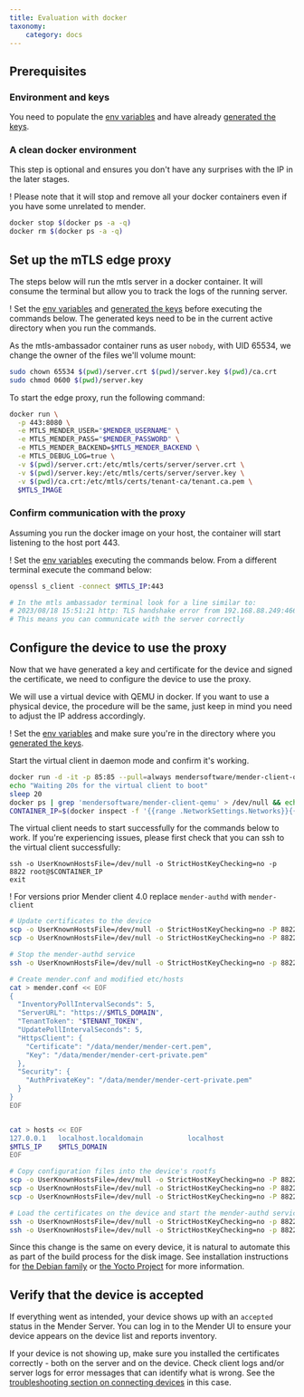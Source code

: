 ```yaml
---
title: Evaluation with docker
taxonomy:
    category: docs
---
```


<!-- AUTOMATION: execute=if [ "$TEST_ENTERPRISE" -ne 1 ]; then echo "TEST_ENTERPRISE must be set to 1!"; exit 1; fi -->

<!-- Cleanup code: stops the mTLS ambassador if running -->
<!-- AUTOMATION: execute=function cleanup() { -->
<!-- AUTOMATION: execute=if docker ps | grep registry.mender.io/mendersoftware/mtls-ambassador -->
<!-- AUTOMATION: execute=then -->
<!-- AUTOMATION: execute=docker stop $(docker ps | grep registry.mender.io/mendersoftware/mtls-ambassador | sed 's/ .*//') -->
<!-- AUTOMATION: execute=fi -->
<!-- AUTOMATION: execute=} -->
<!-- AUTOMATION: execute=trap cleanup EXIT -->


## Prerequisites


### Environment and keys

You need to populate the [env variables](../01.Keys-and-certificates/docs.md#env-variables) and have already [generated the keys](../01.Keys-and-certificates/docs.md#generating-the-keys).


### A clean docker environment

This step is optional and ensures you don't have any surprises with the IP in the later stages.

! Please note that it will stop and remove all your docker containers even if you have some unrelated to mender.

```bash
docker stop $(docker ps -a -q)
docker rm $(docker ps -a -q)
```

## Set up the mTLS edge proxy

The steps below will run the mtls server in a docker container.
It will consume the terminal but allow you to track the logs of the running server.


! Set the [env variables](../01.Keys-and-certificates/docs.md#env-variables) and [generated the keys](../01.Keys-and-certificates/docs.md#generating-the-keys) before executing the commands below. The generated keys need to be in the current active directory when you run the commands.


As the mtls-ambassador container runs as user `nobody`, with UID 65534, we change the owner of the files we'll volume mount:

```bash
sudo chown 65534 $(pwd)/server.crt $(pwd)/server.key $(pwd)/ca.crt
sudo chmod 0600 $(pwd)/server.key
```

To start the edge proxy, run the following command:

```bash
docker run \
  -p 443:8080 \
  -e MTLS_MENDER_USER="$MENDER_USERNAME" \
  -e MTLS_MENDER_PASS="$MENDER_PASSWORD" \
  -e MTLS_MENDER_BACKEND=$MTLS_MENDER_BACKEND \
  -e MTLS_DEBUG_LOG=true \
  -v $(pwd)/server.crt:/etc/mtls/certs/server/server.crt \
  -v $(pwd)/server.key:/etc/mtls/certs/server/server.key \
  -v $(pwd)/ca.crt:/etc/mtls/certs/tenant-ca/tenant.ca.pem \
  $MTLS_IMAGE
```

### Confirm communication with the proxy

Assuming you run the docker image on your host, the container will start listening to the host port 443.

! Set the [env variables](../01.Keys-and-certificates/docs.md#env-variables) executing the commands below.
From a different terminal execute the command below:

``` bash
openssl s_client -connect $MTLS_IP:443

# In the mtls ambassador terminal look for a line similar to:
# 2023/08/18 15:51:21 http: TLS handshake error from 192.168.88.249:46612: tls: client didn't provide a certificate
# This means you can communicate with the server correctly
```

## Configure the device to use the proxy

Now that we have generated a key and certificate for the device and signed the certificate, we need to configure the device to use the proxy.

We will use a virtual device with QEMU in docker. If you want to use a physical device, the procedure will be the same, just keep in mind you need to adjust the IP address accordingly.

! Set the [env variables](../01.Keys-and-certificates/docs.md#env-variables) and make sure you're in the directory where you [generated the keys](../01.Keys-and-certificates/docs.md#generating-the-keys).


Start the virtual client in daemon mode and confirm it's working.

```bash
docker run -d -it -p 85:85 --pull=always mendersoftware/mender-client-qemu
echo "Waiting 20s for the virtual client to boot"
sleep 20
docker ps | grep 'mendersoftware/mender-client-qemu' > /dev/null && echo "Virtual client started successfully"  || echo "Container is not running or failed to start"
CONTAINER_IP=$(docker inspect -f '{{range .NetworkSettings.Networks}}{{.IPAddress}}{{end}}' $(docker ps -aqf "ancestor=mendersoftware/mender-client-qemu"))
```

The virtual client needs to start successfully for the commands below to work.
If you're experiencing issues, please first check that you can ssh to the virtual client successfully:

```
ssh -o UserKnownHostsFile=/dev/null -o StrictHostKeyChecking=no -p 8822 root@$CONTAINER_IP
exit
```

! For versions prior Mender client 4.0 replace `mender-authd` with `mender-client`


```bash
# Update certificates to the device
scp -o UserKnownHostsFile=/dev/null -o StrictHostKeyChecking=no -P 8822 device-private.key root@$CONTAINER_IP:/data/mender/mender-cert-private.pem
scp -o UserKnownHostsFile=/dev/null -o StrictHostKeyChecking=no -P 8822 device-cert.pem root@$CONTAINER_IP:/data/mender/mender-cert.pem

# Stop the mender-authd service
ssh -o UserKnownHostsFile=/dev/null -o StrictHostKeyChecking=no -p 8822 root@$CONTAINER_IP systemctl stop mender-authd

# Create mender.conf and modified etc/hosts
cat > mender.conf << EOF
{
  "InventoryPollIntervalSeconds": 5,
  "ServerURL": "https://$MTLS_DOMAIN",
  "TenantToken": "$TENANT_TOKEN",
  "UpdatePollIntervalSeconds": 5,
  "HttpsClient": {
    "Certificate": "/data/mender/mender-cert.pem",
    "Key": "/data/mender/mender-cert-private.pem"
  },
  "Security": {
    "AuthPrivateKey": "/data/mender/mender-cert-private.pem"
  }
}
EOF


cat > hosts << EOF
127.0.0.1   localhost.localdomain           localhost
$MTLS_IP    $MTLS_DOMAIN
EOF

# Copy configuration files into the device's rootfs
scp -o UserKnownHostsFile=/dev/null -o StrictHostKeyChecking=no -P 8822 mender.conf root@$CONTAINER_IP:/etc/mender/mender.conf
scp -o UserKnownHostsFile=/dev/null -o StrictHostKeyChecking=no -P 8822 hosts root@$CONTAINER_IP:/etc/hosts
scp -o UserKnownHostsFile=/dev/null -o StrictHostKeyChecking=no -P 8822 ca.crt root@$CONTAINER_IP:/usr/local/share/ca-certificates/mender/ca.crt

# Load the certificates on the device and start the mender-authd service
ssh -o UserKnownHostsFile=/dev/null -o StrictHostKeyChecking=no -p 8822 root@$CONTAINER_IP update-ca-certificates
ssh -o UserKnownHostsFile=/dev/null -o StrictHostKeyChecking=no -p 8822 root@$CONTAINER_IP systemctl start mender-authd
```


Since this change is the same on every device, it is natural to automate this as part of the build process for the disk image. 
See installation instructions for [the Debian family](../../../04.Operating-System-updates-Debian-family/03.Customize-Mender/docs.md#configuration-file) or [the Yocto Project](../../../05.Operating-System-updates-Yocto-Project/05.Customize-Mender/docs.md#configuration-file) for more information.

## Verify that the device is accepted

If everything went as intended, your device shows up with an `accepted` status in the Mender Server. 
You can log in to the Mender UI to ensure your device appears on the device list and reports inventory.

If your device is not showing up, make sure you installed the certificates correctly - both on the server and on the device. 
Check client logs and/or server logs for error messages that can identify what is wrong. 
See the [troubleshooting section on connecting devices](../../../301.Troubleshoot/05.Device-Runtime/docs.md#mender-server-connection-issues) in this case.
